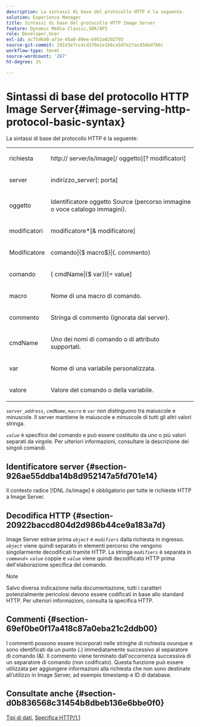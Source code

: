```yaml
---
description: La sintassi di base del protocollo HTTP è la seguente.
solution: Experience Manager
title: Sintassi di base del protocollo HTTP Image Server
feature: Dynamic Media Classic,SDK/API
role: Developer,User
exl-id: ac75d6d0-a71e-45a0-89ee-b952a0202793
source-git-commit: 191d3e7cc4cd370e1e1b6ca5d7e27acd3ded7b6c
workflow-type: tm+mt
source-wordcount: '267'
ht-degree: 1%

---
```


# Sintassi di base del protocollo HTTP Image Server{#image-serving-http-protocol-basic-syntax}

La sintassi di base del protocollo HTTP è la seguente:

<table id="simpletable_854C20D4C42247B99D9F123543C17E7C"> 
 <tr class="strow"> 
  <td class="stentry"> <p><span class="codeph"> <span class="varname"> richiesta</span> </span> </p> </td> 
  <td class="stentry"> <p> <span class="filepath">http://<span class="varname"> server</span>/is/image[/<span class="varname"> oggetto</span>][?<span class="varname"> modificatori</span>]</span> </p> </td> 
 </tr> 
 <tr class="strow"> 
  <td class="stentry"> <p><span class="codeph"> <span class="varname"> server </span> </span> </p></td> 
  <td class="stentry"> <p> <span class="codeph"> <span class="varname"> indirizzo_server</span>[:<span class="varname"> porta</span>]</span> </p> </td> 
 </tr> 
 <tr class="strow"> 
  <td class="stentry"> <p><span class="codeph"> <span class="varname"> oggetto</span> </span> </p></td> 
  <td class="stentry"> <p>Identificatore oggetto Source (percorso immagine o voce catalogo immagini). </p> </td> 
 </tr> 
 <tr class="strow"> 
  <td class="stentry"> <p><span class="codeph"> <span class="varname"> modificatori</span> </span> </p></td> 
  <td class="stentry"> <p><span class="codeph"> <span class="varname"> modificatore</span>*[&amp;<span class="varname"> modificatore</span>]</span> </p> </td> 
 </tr> 
 <tr class="strow"> 
  <td class="stentry"> <p>Modificatore <span class="codeph"> <span class="varname"></span> </span> </p></td> 
  <td class="stentry"> <p><span class="codeph">comando|{$<span class="varname"> macro</span>$}|{.<span class="varname"> commento</span>}</span> </p></td> 
 </tr> 
 <tr class="strow"> 
  <td class="stentry"> <p><span class="codeph"> <span class="varname"> comando</span> </span> </p> </td> 
  <td class="stentry"> <p>{<span class="varname"> cmdName</span>|{$<span class="varname"> var</span>}}[=<span class="varname"> value</span>] </p></td> 
 </tr> 
 <tr class="strow"> 
  <td class="stentry"> <p><span class="codeph"> <span class="varname"> macro</span> </span> </p> </td> 
  <td class="stentry"> <p>Nome di una macro di comando.</p></td> 
 </tr> 
 <tr class="strow"> 
  <td class="stentry"> <p><span class="codeph"> <span class="varname"> commento</span> </span> </p></td> 
  <td class="stentry"> <p>Stringa di commento (ignorata dal server).</p></td> 
 </tr> 
 <tr class="strow"> 
  <td class="stentry"> <p><span class="codeph"> <span class="varname"> cmdName</span> </span> </p></td> 
  <td class="stentry"> <p>Uno dei nomi di comando o di attributo supportati.</p></td> 
 </tr> 
 <tr class="strow"> 
  <td class="stentry"> <p><span class="codeph"> <span class="varname"> var</span> </span> </p> </td> 
  <td class="stentry"> <p>Nome di una variabile personalizzata.</p></td> 
 </tr> 
 <tr class="strow"> 
  <td class="stentry"> <p><span class="codeph"> <span class="varname"> valore</span> </span> </p></td> 
  <td class="stentry"> <p>Valore del comando o della variabile. </p></td> 
 </tr> 
</table>

*`server_address`*, *`cmdName`*, *`macro`* e *`var`* non distinguono tra maiuscole e minuscole. Il server mantiene le maiuscole e minuscole di tutti gli altri valori stringa.

*`value`* è specifico del comando e può essere costituito da uno o più valori separati da virgole. Per ulteriori informazioni, consultare la descrizione dei singoli comandi.

## Identificatore server {#section-926ae55ddba14b8d952147a5fd701e14}

Il contesto radice [!DNL /is/image] è obbligatorio per tutte le richieste HTTP a Image Server.

## Decodifica HTTP {#section-20922baccd804d2d986b44ce9a183a7d}

Image Server estrae prima *`object`* e *`modifiers`* dalla richiesta in ingresso. *`object`* viene quindi separato in elementi percorso che vengono singolarmente decodificati tramite HTTP. La stringa *`modifiers`* è separata in *`command`*= *`value`* coppie e *`value`* viene quindi decodificato HTTP prima dell&#39;elaborazione specifica del comando.

>[!NOTE]
>
>Salvo diversa indicazione nella documentazione, tutti i caratteri potenzialmente pericolosi devono essere codificati in base allo standard HTTP. Per ulteriori informazioni, consulta la specifica HTTP.

## Commenti {#section-69ef0be0f17a418c87a0eba21c2ddb00}

I commenti possono essere incorporati nelle stringhe di richiesta ovunque e sono identificati da un punto (.) immediatamente successivo al separatore di comando (&amp;). Il commento viene terminato dall&#39;occorrenza successiva di un separatore di comando (non codificato). Questa funzione può essere utilizzata per aggiungere informazioni alla richiesta che non sono destinate all’utilizzo in Image Server, ad esempio timestamp e ID di database.

## Consultate anche {#section-d0b836568c31454b8dbeb136e6bbe0f0}

[Tipi di dati](../../../../../is-api/http-ref/image-serving-api-ref/c-http-protocol-reference/c-data-types/c-data-types.md#concept-49455c12df954bb5919cdd8d5ccc85fa), [Specifica HTTP/1.1](https://www.w3.org/Protocols/rfc2616/rfc2616.html)
